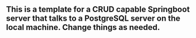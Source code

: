 ## This is a template for a CRUD capable Springboot server that talks to a PostgreSQL server on the local machine. Change things as needed.
